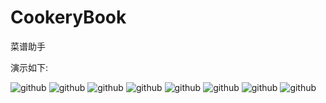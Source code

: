 # CookeryBook
菜谱助手

演示如下:

![github](http://a3.qpic.cn/psb?/V10dnTrg3CUIIp/8igzgTmpN7ZBp1ycthSHnWCD9EP3W3t0F8FVsRKIcCw!/b/dOMAAAAAAAAA&bo=LgE5AgAAAAACGCg!&rf=viewer_4)
![github](http://a2.qpic.cn/psb?/V10dnTrg3CUIIp/lwQWt.5bVcVXDbSJ1Kd8z75zRg*9MDXqdTwBEzf69h8!/b/dG8BAAAAAAAA&bo=NAE7AgAAAAACGDA!&rf=viewer_4)
![github](http://a1.qpic.cn/psb?/V10dnTrg3CUIIp/tFV*.xflFrJDLL7ytxTnwECrXPAlDfDJRtJUcEsLDT4!/b/dOEAAAAAAAAA&bo=RAFWAgAAAAACGC0!&rf=viewer_4)
![github](http://a1.qpic.cn/psb?/V10dnTrg3CUIIp/lhyp9fuiK5GoX3SZI0V0FDm2wX6aPh9gPX*aE3I6YgY!/b/dOQAAAAAAAAA&bo=OgFGAgAAAAACGEM!&rf=viewer_4)
![github](http://a2.qpic.cn/psb?/V10dnTrg3CUIIp/PH.eyl1QvwdpjvrCYvoavJydKGSZHuexlzRMxQgUFps!/b/dG8BAAAAAAAA&bo=NwE9AgAAAAACGDU!&rf=viewer_4)
![github](http://a1.qpic.cn/psb?/V10dnTrg3CUIIp/moWN*zoXx87*f3VTbq*H92NSYCFcNDaWx9UAiNDu7Q4!/b/dOEAAAAAAAAA&bo=LQEwAgAAAAACGCI!&rf=viewer_4)
![github](http://a1.qpic.cn/psb?/V10dnTrg3CUIIp/1LcqtAMgtKDcwrlEwrHI5BHmRd2a7jLonFqHoY07f6M!/b/dOEAAAAAAAAA&bo=PwFJAgAAAAACGEk!&rf=viewer_4)
![github](http://a3.qpic.cn/psb?/V10dnTrg3CUIIp/g.YistlhOedgIXn.cmJriTfYSepSoe7xbuhldnvoWh0!/b/dOMAAAAAAAAA&bo=RQFQAgAAAAACGCo!&rf=viewer_4)



